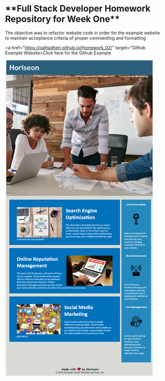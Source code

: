 <h1> **Full Stack Developer Homework Repository for Week One** </h1>
The objective was to refactor website code in order for the example website to maintain acceptance criteria of proper commenting and formatting

<a href="https://oalhadheri.github.io/Homework_02/" target="Github Example Website>Click here for the Github Example</a> 

![This is an image](assets\images\Example.png)